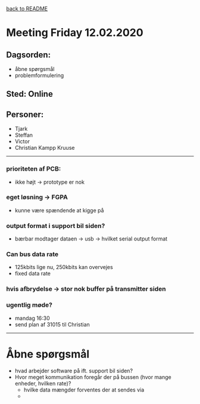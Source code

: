[back to README](../../README.md)
# Meeting Friday 12.02.2020

## Dagsorden:
 - åbne spørgsmål
 - problemformulering

## Sted: Online

## Personer:
 - Tjark
 - Steffan
 - Victor
 - Christian Kampp Kruuse

---
### prioriteten af PCB:
- ikke højt -> prototype er nok

### eget løsning -> FGPA
- kunne være spændende at kigge på

### output format i support bil siden?
- bærbar modtager dataen -> usb -> hvilket serial output format

### Can bus data rate
- 125kbits lige nu, 250kbits kan overvejes 
- fixed data rate

### hvis afbrydelse -> stor nok buffer på transmitter siden

### ugentlig møde?
- mandag 16:30
- send plan af 31015 til Christian

---
# Åbne spørgsmål
- hvad arbejder software på ift. support bil siden?
- Hvor meget kommunikation foregår der på bussen (hvor mange enheder, hvilken rate)?
    - hvilke data mængder forventes der at sendes via 
    - 